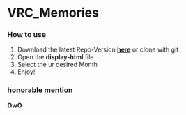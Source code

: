 # **VRC_Memories**

### **How to use**

1. Download the latest Repo-Version **[here](https://github.com/MushroomFX/VRC_Memorys/archive/refs/heads/main.zip)** or clone with git
2. Open the **display-html** file
3. Select the ur desired Month
4. Enjoy!

### **honorable mention**
**OwO**
